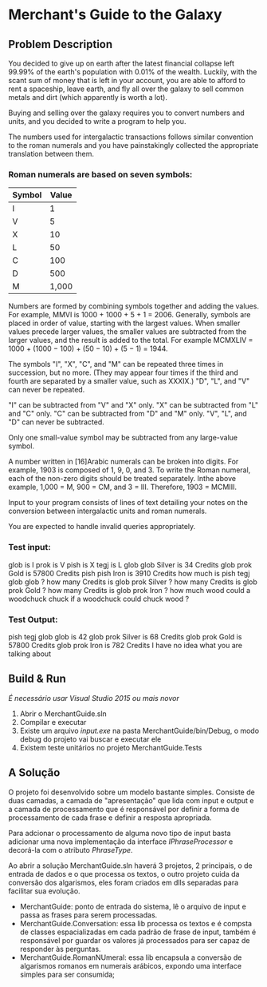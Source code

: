 # Merchant's Guide to the Galaxy

Problem Description
------

You decided to give up on earth after the latest financial collapse left 99.99% of the earth's population with 0.01% of the wealth. Luckily, with the scant sum of money that is left in your account, you are able to afford to rent a spaceship, leave earth, and fly all over the galaxy to sell common metals and dirt (which apparently is worth a lot).

Buying and selling over the galaxy requires you to convert numbers and units, and you decided to write a program to help you.

The numbers used for intergalactic transactions follows similar convention to the roman numerals and you have painstakingly collected the appropriate translation between them.

### Roman numerals are based on seven symbols:

| Symbol | Value |
|---|---|
|I | 1 |
|V | 5 |
|X | 10 |
|L | 50 |
|C | 100 |
|D | 500 |
|M | 1,000 |

Numbers are formed by combining symbols together and adding the values. For example, MMVI is 1000 + 1000 + 5 + 1 = 2006. Generally, symbols are placed in order of value, starting with the largest values. When smaller values precede larger values, the smaller values are subtracted from the larger values, and the result is added to the total. For example MCMXLIV = 1000 + (1000 − 100) + (50 − 10) + (5 − 1) = 1944.

The symbols "I", "X", "C", and "M" can be repeated three times in succession, but no more. (They may appear four times if the third and fourth are separated by a smaller value, such as XXXIX.) "D", "L", and "V" can never be repeated.

"I" can be subtracted from "V" and "X" only. "X" can be subtracted from "L" and "C" only. "C" can be subtracted from "D" and "M" only. "V", "L", and "D" can never be subtracted.

Only one small-value symbol may be subtracted from any large-value symbol.

A number written in [16]Arabic numerals can be broken into digits. For example, 1903 is composed of 1, 9, 0, and 3. To write the Roman numeral, each of the non-zero digits should be treated separately. Inthe above example, 1,000 = M, 900 = CM, and 3 = III. Therefore, 1903 = MCMIII.

Input to your program consists of lines of text detailing your notes on the conversion between intergalactic units and roman numerals.

You are expected to handle invalid queries appropriately.

### Test input:

glob is I
prok is V
pish is X
tegj is L
glob glob Silver is 34 Credits
glob prok Gold is 57800 Credits
pish pish Iron is 3910 Credits
how much is pish tegj glob glob ?
how many Credits is glob prok Silver ?
how many Credits is glob prok Gold ?
how many Credits is glob prok Iron ?
how much wood could a woodchuck chuck if a woodchuck could chuck wood ?

### Test Output:

pish tegj glob glob is 42
glob prok Silver is 68 Credits
glob prok Gold is 57800 Credits
glob prok Iron is 782 Credits
I have no idea what you are talking about

Build & Run
------ 

*É necessário usar Visual Studio 2015 ou mais novor*
1. Abrir o MerchantGuide.sln
2. Compilar e executar
3. Existe um arquivo *input.exe* na pasta MerchantGuide/bin/Debug, o modo debug do projeto vai buscar e executar ele
4. Existem teste unitários no projeto MerchantGuide.Tests

## A Solução
O projeto foi desenvolvido sobre um modelo bastante simples. Consiste de duas camadas, a camada de "apresentação" que lida com input e output e a camada de processamento que é responsável por definir a forma de processamento de cada frase e definir a resposta apropriada.

Para adcionar o processamento de alguma novo tipo de input basta adicionar uma nova implementação da interface *IPhraseProcessor* e decorá-la com o atributo *PhraseType*.

Ao abrir a solução MerchantGuide.sln haverá 3 projetos, 2 principais, o de entrada de dados e o que processa os textos, o outro projeto cuida da conversão dos algarismos, eles foram criados em dlls separadas para facilitar sua evolução.

* MerchantGuide: ponto de entrada do sistema, lê o arquivo de input e passa as frases para serem processadas.
* MerchantGuide.Conversation: essa lib processa os textos e é compsta de classes espacializadas em cada padrão de frase de input, também é responsável por guardar os valores já processados para ser capaz de responder às perguntas.
* MerchantGuide.RomanNUmeral: essa lib encapsula a conversão de algarismos romanos em numerais arábicos, expondo uma interface simples para ser consumida;
